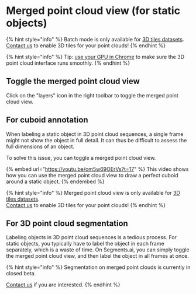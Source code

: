 # Merged point cloud view (for static objects)

{% hint style="info" %}
Batch mode is only available for [3D tiles datasets](../../background/3d-tiles.md). [Contact us](https://segments.ai/contact) to enable 3D tiles for your point clouds!&#x20;
{% endhint %}

{% hint style="info" %}
Tip: [use your GPU in Chrome](https://sixth-smell-48e.notion.site/How-to-use-your-GPU-in-Chrome-2b95e19fb77c456c87f798013769a98a) to make sure the 3D point cloud interface runs smoothly.
{% endhint %}

## Toggle the merged point cloud view

Click on the "layers" icon in the right toolbar to toggle the merged point cloud view.

## For cuboid annotation

When labeling a static object in 3D point cloud sequences, a single frame might not show the object in full detail. It can thus be difficult to assess the full dimensions of an object.

To solve this issue, you can toggle a merged point cloud view.

{% embed url="https://youtu.be/om5w69OErVs?t=17" %}
This video shows how you can use the merged point cloud view to draw a perfect cuboid around a static object.
{% endembed %}

{% hint style="info" %}
Merged point cloud view is only available for [3D tiles datasets](../../background/3d-tiles.md). \
[Contact us](https://segments.ai/contact) to enable 3D tiles for your point clouds!
{% endhint %}

## For 3D point cloud segmentation

Labeling objects in 3D point cloud sequences is a tedious process. For static objects, you typically have to label the object in each frame separately, which is a waste of time. On Segments.ai, you can simply toggle the merged point cloud view, and then label the object in all frames at once.

{% hint style="info" %}
Segmentation on merged point clouds is currently in closed beta.

[Contact us](https://segments.ai/contact) if you are interested.
{% endhint %}
